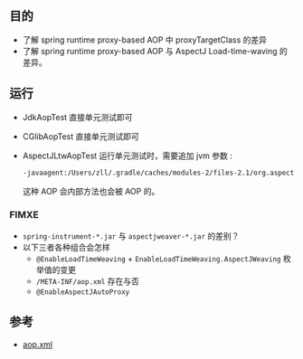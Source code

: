 

## 目的

- 了解 spring runtime proxy-based AOP 中 proxyTargetClass 的差异
- 了解 spring runtime proxy-based AOP 与 AspectJ Load-time-waving 的差异。 

## 运行

- JdkAopTest 直接单元测试即可
- CGlibAopTest 直接单元测试即可
- AspectJLtwAopTest 运行单元测试时，需要追加 jvm 参数 :

    ```txt
    -javaagent:/Users/zll/.gradle/caches/modules-2/files-2.1/org.aspectj/aspectjweaver/1.8.13/ad94df2a28d658a40dc27bbaff6a1ce5fbf04e9b/aspectjweaver-1.8.13.jar
    ```
    
    这种 AOP 会内部方法也会被 AOP 的。

### FIMXE
 
-  `spring-instrument-*.jar` 与 `aspectjweaver-*.jar` 的差别？
- 以下三者各种组合会怎样
    - `@EnableLoadTimeWeaving` + `EnableLoadTimeWeaving.AspectJWeaving` 枚举值的变更
    - `/META-INF/aop.xml` 存在与否
    - `@EnableAspectJAutoProxy` 

## 参考

- [aop.xml](https://www.eclipse.org/aspectj/doc/next/devguide/ltw-configuration.html)
